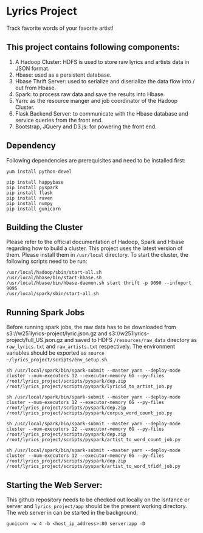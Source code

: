 # Lyrics Project
Track favorite words of your favorite artist!

## This project contains following components:
1. A Hadoop Cluster: HDFS is used to store raw lyrics and artists data in JSON format.
2. Hbase: used as a persistent database.
3. Hbase Thrift Server: used to serialize and diserialize the data flow into / out from Hbase.
4. Spark: to process raw data and save the results into Hbase.
5. Yarn: as the resource manger and job coordinator of the Hadoop Cluster.
6. Flask Backend Server: to communicate with the Hbase database and service queries from the front end.
7. Bootstrap, JQuery and D3.js: for powering the front end.

## Dependency
Following dependencies are prerequisites and need to be installed first:

    yum install python-devel

    pip install happybase
    pip install pyspark
    pip install flask
    pip install raven
    pip install numpy
    pip install gunicorn


## Building the Cluster
Please refer to the official documentation of Hadoop, Spark and Hbase regarding how to build a cluster. This project uses the latest version of them. Please install them in `/usr/local` directory.
To start the cluster, the following scripts need to be run:

    /usr/local/hadoop/sbin/start-all.sh
    /usr/local/hbase/bin/start-hbase.sh
    /usr/local/hbase/bin/hbase-daemon.sh start thrift -p 9090 --infoport 9095
    /usr/local/spark/sbin/start-all.sh

## Running Spark Jobs
Before running spark jobs, the raw data has to be downloaded from s3://w251lyrics-project/lyric.json.gz and s3://w251lyrics-project/full_US.json.gz and saved to HDFS `/resources/raw_data` directory as `raw_lyrics.txt` and `raw_artists.txt` respectively. The environment variables should be exported as `source ~/lyrics_project/scripts/env_setup.sh`.

    sh /usr/local/spark/bin/spark-submit --master yarn --deploy-mode cluster --num-executors 12 --executor-memory 6G --py-files /root/lyrics_project/scripts/pyspark/dep.zip /root/lyrics_project/scripts/pyspark/lyricid_to_artist_job.py

    sh /usr/local/spark/bin/spark-submit --master yarn --deploy-mode cluster --num-executors 12 --executor-memory 6G --py-files /root/lyrics_project/scripts/pyspark/dep.zip /root/lyrics_project/scripts/pyspark/corpus_word_count_job.py

    sh /usr/local/spark/bin/spark-submit --master yarn --deploy-mode cluster --num-executors 12 --executor-memory 6G --py-files /root/lyrics_project/scripts/pyspark/dep.zip /root/lyrics_project/scripts/pyspark/artist_to_word_count_job.py

    sh /usr/local/spark/bin/spark-submit --master yarn --deploy-mode cluster --num-executors 12 --executor-memory 6G --py-files /root/lyrics_project/scripts/pyspark/dep.zip /root/lyrics_project/scripts/pyspark/artist_to_word_tfidf_job.py

## Starting the Web Server:
This github repository needs to be checked out locally on the isntance or server and `lyrics_project/app` should be the present working directory. The web server in can be started in the background:

    gunicorn -w 4 -b <host_ip_address>:80 server:app -D
